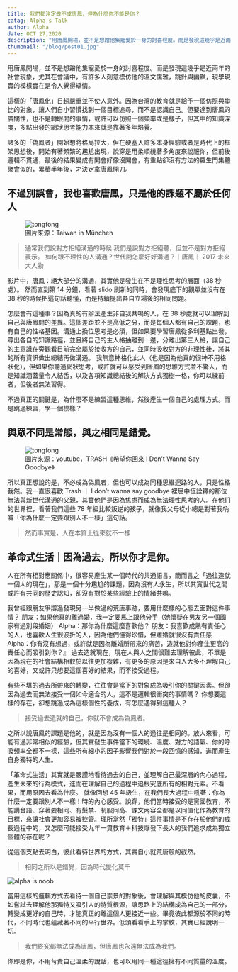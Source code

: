 ```yaml
---
title: 我們都注定做不成唐鳳，但為什麼你不能是你？
catag: Alpha's Talk
author: Alpha
date: OCT 27,2020
description: "用唐鳳開場，並不是想蹭他集寵愛於一身的討喜程度。而是發現這幾乎是近兩年的社會現象，尤其在會議中，有許多人刻意模仿他的溫文儒雅，跳針與幽默，現學現賣的模樣實在是令人覺得矯情。"
thumbnail: "/blog/post01.jpg"
---
```


<section>

用唐鳳開場，並不是想蹭他集寵愛於一身的討喜程度。而是發現這幾乎是近兩年的社會現象，尤其在會議中，有許多人刻意模仿他的溫文儒雅，跳針與幽默，現學現賣的模樣實在是令人覺得矯情。

這樣的「唐鳳化」日趨嚴重並不使人意外。因為台灣的教育就是給予一個仿照與攀比的對象，讓人們自小習慣找到一個目標追尋，而不是認識自己。但要達到唐鳳的廣闊性，也不是轉眼間的事情，或許可以仿照一個頻率或是樣子，但其中的知識深度，多點出發的網狀思考能力本來就是靠著多年培養。

諸多的「偽鳳者」開始想將格局拉大，但在硬塞入許多本身經驗或者是時代上的框架思想後，開始有著頻繁的尷尬出現，說穿是用柔順繞著多角度來說服你，但前後邏輯不貫通，最後的結果變成有開會好像沒開會，有重點卻沒有方法的羅生門集體聚會似的，累積半年後，才決定拿唐鳳開刀。

</section>

<section>

## 不過別誤會，我也喜歡唐鳳，只是他的課題不屬於任何人

<figure>
    <img src="/blog/post02.jpg" alt="tongfong">
    <figcaption class="caption">圖片來源：Taiwan in München</figcaption>
</figure>

> 通常我們說對方拒絕溝通的時候 我們是說對方拒絕聽，但並不是對方拒絕表示。
> 如何跟不理性的人溝通？世代間怎麼好好溝通？｜唐鳳｜ 2017 未來大人物

影片中，唐鳳：絕大部分的溝通，其實他是發生在不是理性思考的層面（38 秒處）。 然而直到第 14 分鐘，看著 slido 刷新的同時，會發現底下的觀眾並沒有在 38 秒的時候把這句話聽懂，而是持續提出各自立場後的相同問題。

怎麼會有這種事？因為真的有辦法產生非自我共鳴的人，在 38 秒處就可以理解到自己與唐鳳間的差異。這個差距並不是高低之分，而是每個人都有自己的課題，也有自己的性格基因。溝通上換位思考是必須，但如果要學習唐鳳從多利基點出發，尋出各自的知識路徑，並且將自己的主人格抽離到一邊，分離出第三人格，讓自己的主意識在旁觀看目前完全屬於接收方的自己，並同時吸收對方的非理性後，將其的所有資訊做出總結再做溝通。 我無意神格化此人（也是因為他真的很神不用格狀化），但如果你聽過網狀思考，或許就可以感受到唐鳳的思維方式並不驚人，而是知識涵蓋量令人結舌，以及各項知識總結後的解決方式獨樹一格，你可以練前者，但後者無法習得。

不過真正的關鍵是，為什麼不是練習這種思維，然後產生一個自己的處理方式。而是跳過練習，學一個模樣？

</section>

<section>

## 與眾不同是常態，與之相同是錯覺。

<figure>
    <img src="/blog/post03.png" alt="tongfong">
    <figcaption class="caption">圖片來源：youtube，TRASH《希望你回來 I Don’t Wanna Say Goodbye》</figcaption>
</figure>

所以真正想說的是，不必成為偽鳳者，但也可以成為同種思維迴路的人，只是性格截然。我一直很喜歡 Trash ｜ I don’t wanna say goodbye 裡屈中恆詮釋的那位無法與新世代溝通的父親，其實他們是因為焦慮而成為無法理性思考的人。在他们的世界裡，看著我們這些 78 年級比較叛逆的孩子，就像我父母從小總是對著我吶喊「你為什麼一定要跟別人不一樣」這句話。

> 然而事實是，人在本質上從來就不一樣

</section>

<section>

## 革命式生活｜因為過去，所以你才是你。

人在所有相對應關係中，很容易產生某一個時代的共通語言，簡而言之「過往造就一個人的現在」，那是一個十分尷尬的課題，因為沒有人永生，所以其實世代之間或許有共同的歷史認知，卻沒有對於某些經驗上的情緒共鳴。

我曾經跟朋友爭辯過發現另一半做過的荒唐事跡，要用什麼樣的心態去面對這件事情？ 朋友：如果他真的離過婚，我一定要馬上跟他分手（她懷疑在男友另一個國家有過別段婚姻） Alpha：那你為什麼這麼喜歡他？ 朋友：我喜歡成熟有責任心的人，也喜歡人生很波折的人，因為他們懂得珍惜，但離婚就很沒有責任感 Alpha：你有沒有想過，或許就是因為離婚所帶來的痛苦，造就他對你產生更高的責任心而吸引到你？』 過去造就現在，現在人與人之間很難去理解彼此，不單是因為現在的社會結構相較於以往更加複雜，有更多的原因是來自人大多不理解自己的喜好，又或許只想要這個喜好的結果，而不接受過程。

有些不堪的過去所帶來的轉變，往往會是當下的對象成為吸引你的關鍵因素。但卻因為過去而無法接受一個如今適合的人，這不是邏輯很衝突的事情嗎？ 你想要這樣的存在，卻想跳過成為這樣個性的養成，有怎麼遇得到這種人？

> 接受過去造就的自己，你就不會成為偽鳳者。

之所以說唐鳳的課題是他的，就是因為沒有一個人的過往是相同的。放大來看，可能有過非常相似的經驗，但其實發生事件當下的環境、溫度、對方的語氣、你的呼吸頻率全都不一樣，這些所有細小的因子影響我們對於一段回憶的感知，進而產生自身獨特的人生。

「革命式生活」其實就是嚴謹地看待過去的自己，並理解自己最深層的內心過程，產生未來的行為模式，進而在理解自己的過程中追根究底所有的相對元素。不看果，而用原因去看為什麼。 就像回想 45 年級生，在我們長大過程中吼著：你為什麼一定要跟別人不一樣！時的內心感受。說穿，他們當時接受的是黨國教育，不能講台語、穿著要相同、有髮禁、制服同高、課文內容全都是以同值化作為教育的目標，來讓社會更加容易被控管。理所當然「獨特」這件事情是不存在於他們的成長過程中的，又怎麼可能接受九年一貫教育＋科技爆發下長大的我們追求成為獨立個體的存在呢？

從這個支點去明白，彼此看待世界的方式，其實自小就荒唐般的截然。

> 相同之所以是錯覺，因為時代變化莫千

<img src="/blog/post04.png" alt="alpha is noob">

當用這樣的邏輯方式去看待一個自己崇景的對象後，會理解與其模仿他的皮囊，不如嘗試去理解他那獨特又吸引人的特質根源，讓思路上的結構成為自己的一部分，轉變成更好的自己時，才能真正的離這個人更接近一些。畢竟彼此都源於不同的時代，不同時代也蘊藏著不同的平行世界。低頭看看手上的掌紋，其實已經說明一切。

> 我們終究都無法成為唐鳳，但唐鳳也永遠無法成為我們。

你即是你，不用苛責自己溫柔的說話，也可以用同一種途徑擁有不同質量的溫度。

</section>
